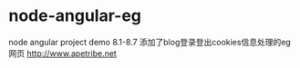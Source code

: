 # node-angular-eg
node angular project demo
8.1-8.7 添加了blog登录登出cookies信息处理的eg
网页
http://www.apetribe.net
